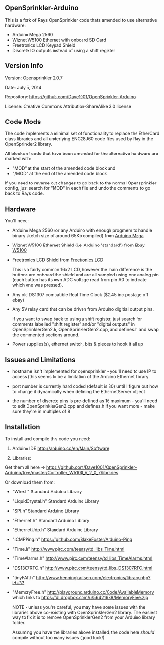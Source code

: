 OpenSprinkler-Arduino
---------------------

This is a fork of Rays OpenSprinkler code thats amended to use alternative hardware:

- Arduino Mega 2560
- Wiznet W5100 Ethernet with onboard SD Card
- Freetronics LCD Keypad Shield
- Discrete IO outputs instead of using a shift register 

Version Info
------------

Version:     Opensprinkler 2.0.7

Date:        July 5, 2014

Repository:  https://github.com/Dave1001/OpenSprinkler-Arduino

License:     Creative Commons Attribution-ShareAlike 3.0 license
   

Code Mods
---------

The code implements a minimal set of functionality to replace the EtherCard class libraries and all underlying ENC28J60 code files used by Ray in the OpenSprinkler2 library.
   
All blocks of code that have been amended for the alternative hardware are marked with:
- "MOD"  at the start of the amended code block and 
- "/MOD" at the end of the amended code block

If you need to reverse out changes to go back to the normal Opensprinkler config, just search for "MOD" in each file and undo the comments to go back to Rays code.

Hardware
--------
   
You'll need:

- Arduino Mega 2560 (or any Arduino with enough progmem to handle binary sketch size of around 65Kb compiled) from [Arduino Mega]

- Wiznet W5100 Ethernet Shield (i.e. Arduino 'standard') from [Ebay W5100]

- Freetronics LCD Shield from [Freetronics LCD]

    This is a fairly common 16x2 LCD, however the main difference is the buttons are onboard the shield and are all sampled using one analog pin (each button has its own ADC voltage read from pin A0 to indicate which one was pressed). 

- Any old DS1307 compatible Real Time Clock ($2.45 inc postage off ebay)

- Any 5V relay card that can be driven from Arduino digitial output pins. 

    If you want to swap back to using a shift register, just search for comments labelled "shift register" and/or "digital outputs" in OpenSprinklerGen2.h, OpenSprinklerGen2.cpp, and defines.h and swap the commented sections around.

- Power supplies(s), ethernet switch, bits & pieces to hook it all up 
  
Issues and Limitations
----------------------

- hostname isn't implemented for opensprinkler - you'll need to use IP to access (this seems to be a limitation of the Arduino Ethernet library

- port number is currently hard coded (default is 80) until I figure out how to change it dynamically when defining the EthernetServer object

- the number of discrete pins is pre-defined as 16 maximum - you'll need to edit OpenSprinklerGen2.cpp and defines.h if you want more - make sure they're in multiples of 8 

Installation
------------

To install and compile this code you need:
   
   1.  Arduino IDE    http://arduino.cc/en/Main/Software
  
   2.  Libraries:

   Get them all here -> https://github.com/Dave1001/OpenSprinkler-Arduino/tree/master/Controller_W5100_V_2_0_7/libraries

   Or download them from:

- "Wire.h"          Standard Arduino Library
- "LiquidCrystal.h" Standard Arduino Library
- "SPI.h"           Standard Arduino Library
- "Ethernet.h"      Standard Arduino Library
- "EthernetUdp.h"   Standard Arduino Library
- "ICMPPing.h"      https://github.com/BlakeFoster/Arduino-Ping
- "Time.h"          http://www.pjrc.com/teensy/td_libs_Time.html 
- "TimeAlarms.h"    http://www.pjrc.com/teensy/td_libs_TimeAlarms.html 
- "DS1307RTC.h"     http://www.pjrc.com/teensy/td_libs_DS1307RTC.html
- "tinyFAT.h"       http://www.henningkarlsen.com/electronics/library.php?id=37
- "MemoryFree.h"    http://playground.arduino.cc/Code/AvailableMemory which links to https://dl.dropbox.com/u/56421988/MemoryFree.zip

  NOTE - unless you're careful, you may have some issues with the libraries above co-existing with OpenSprinklerGen2 library. The easiest way to fix it is to remove OpenSprinklerGen2 from your Arduino library folder. 

  Assuming you have the libraries above installed, the code here *should* compile without too many issues (good luck!)

[Freetronics LCD]:http://www.freetronics.com/collections/shields/products/lcd-keypad-shield
[Ebay W5100]:http://www.ebay.com/sch/i.html?_from=R40&_trksid=p2050601.m570.l1313.TR3.TRC0.A0.H0.Xw5100+shield&_nkw=w5100+shield&_sacat=0
[Arduino Mega]:http://arduino.cc/en/Main/arduinoBoardMega2560
